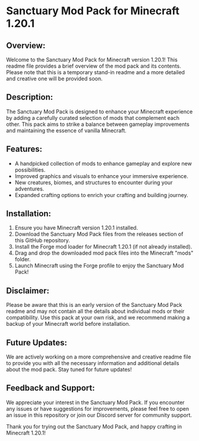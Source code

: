 # Sanctuary Mod Pack for Minecraft 1.20.1

## Overview:
Welcome to the Sanctuary Mod Pack for Minecraft version 1.20.1! This readme file provides a brief overview of the mod pack and its contents. Please note that this is a temporary stand-in readme and a more detailed and creative one will be provided soon.

## Description:
The Sanctuary Mod Pack is designed to enhance your Minecraft experience by adding a carefully curated selection of mods that complement each other. This pack aims to strike a balance between gameplay improvements and maintaining the essence of vanilla Minecraft.

## Features:
- A handpicked collection of mods to enhance gameplay and explore new possibilities.
- Improved graphics and visuals to enhance your immersive experience.
- New creatures, biomes, and structures to encounter during your adventures.
- Expanded crafting options to enrich your crafting and building journey.

## Installation:
1. Ensure you have Minecraft version 1.20.1 installed.
2. Download the Sanctuary Mod Pack files from the releases section of this GitHub repository.
3. Install the Forge mod loader for Minecraft 1.20.1 (if not already installed).
4. Drag and drop the downloaded mod pack files into the Minecraft "mods" folder.
5. Launch Minecraft using the Forge profile to enjoy the Sanctuary Mod Pack!

## Disclaimer:
Please be aware that this is an early version of the Sanctuary Mod Pack readme and may not contain all the details about individual mods or their compatibility. Use this pack at your own risk, and we recommend making a backup of your Minecraft world before installation.

## Future Updates:
We are actively working on a more comprehensive and creative readme file to provide you with all the necessary information and additional details about the mod pack. Stay tuned for future updates!

## Feedback and Support:
We appreciate your interest in the Sanctuary Mod Pack. If you encounter any issues or have suggestions for improvements, please feel free to open an issue in this repository or join our Discord server for community support.

Thank you for trying out the Sanctuary Mod Pack, and happy crafting in Minecraft 1.20.1!
